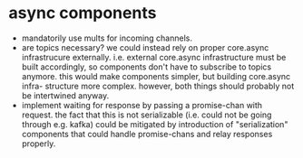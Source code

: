 # async components
- mandatorily use mults for incoming channels.
- are topics necessary? we could instead rely on proper core.async infrastrucure externally. i.e.
  external core.async infrastructure must be built accordingly, so components don't have to
  subscribe to topics anymore. this would make components simpler, but building core.async infra-
  structure more complex. however, both things should probably not be intertwined anyway.
- implement waiting for response by passing a promise-chan with request. the fact that this
  is not serializable (i.e. could not be going through e.g. kafka) could be mitigated by
  introduction of "serialization" components that could handle promise-chans and relay responses
  properly.


